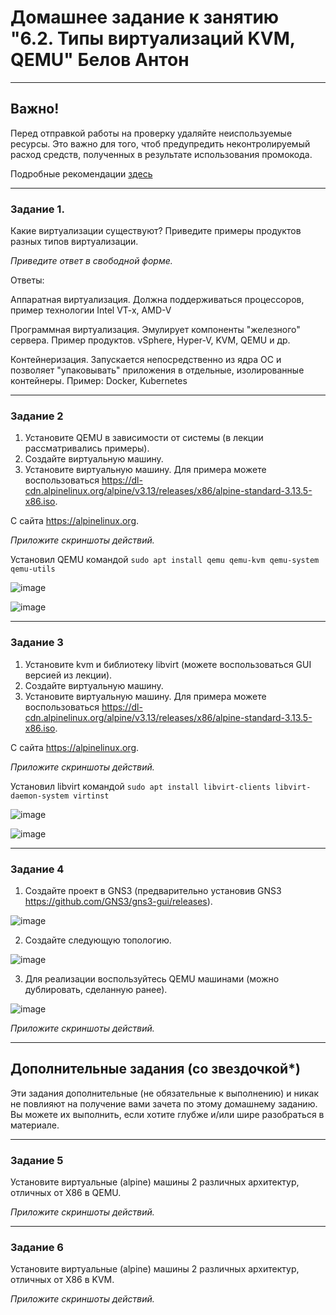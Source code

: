 # Домашнее задание к занятию "6.2. Типы виртуализаций KVM, QEMU" Белов Антон

 ---


## Важно!

Перед отправкой работы на проверку удаляйте неиспользуемые ресурсы.
Это важно для того, чтоб предупредить неконтролируемый расход средств, полученных в результате использования промокода.

Подробные рекомендации [здесь](https://github.com/netology-code/sdvps-homeworks/tree/main/recommend)

---

### Задание 1. 

Какие виртуализации существуют? Приведите примеры продуктов разных типов виртуализации.

*Приведите ответ в свободной форме.*

Ответы:

Аппаратная виртуализация. Должна поддерживаться процессоров, пример технологии Intel VT-x, AMD-V

Программная виртуализация. Эмулирует компоненты "железного" сервера. Пример продуктов. vSphere, Hyper-V, KVM, QEMU и др.

Контейнеризация. Запускается непосредственно из ядра ОС и позволяет "упаковывать" приложения в отдельные, изолированные контейнеры. Пример: Docker, Kubernetes

---

### Задание 2 

1. Установите QEMU в зависимости от системы (в лекции рассматривались примеры).
2. Создайте виртуальную машину.
3. Установите виртуальную машину.
Для примера можете воспользоваться 
https://dl-cdn.alpinelinux.org/alpine/v3.13/releases/x86/alpine-standard-3.13.5-x86.iso. 

С сайта https://alpinelinux.org. 

*Приложите скриншоты действий.*

Установил QEMU командой `sudo apt install qemu qemu-kvm qemu-system qemu-utils`

![image](https://user-images.githubusercontent.com/107868869/203088049-42a33af1-32c4-450f-a32a-e3734486a621.png)

![image](https://user-images.githubusercontent.com/107868869/203101510-715d522a-d05d-498d-9597-62560fb25200.png)

---

### Задание 3 

1. Установите kvm и библиотеку libvirt (можете воспользоваться GUI версией из лекции). 
2. Создайте виртуальную машину. 
3. Установите виртуальную машину. 
Для примера можете воспользоваться https://dl-cdn.alpinelinux.org/alpine/v3.13/releases/x86/alpine-standard-3.13.5-x86.iso. 

С сайта https://alpinelinux.org. 

*Приложите скриншоты действий.*

Установил libvirt командой `sudo apt install libvirt-clients libvirt-daemon-system virtinst`

![image](https://user-images.githubusercontent.com/107868869/203103407-c2863fe5-400a-446e-a8e4-6dec18cb5189.png)

![image](https://user-images.githubusercontent.com/107868869/203104569-6afc05c8-525e-4d0d-a94c-5e270c1470c6.png)

 ---

### Задание 4

1. Создайте проект в GNS3 (предварительно установив GNS3  https://github.com/GNS3/gns3-gui/releases).

![image](https://user-images.githubusercontent.com/107868869/203118070-72e7996c-32c8-4265-96c5-045a61764402.png)

2. Создайте следующую топологию.

![image](https://user-images.githubusercontent.com/73060384/118615008-f95e9680-b7c8-11eb-9610-fc1e73d8bd70.png)

3. Для реализации воспользуйтесь QEMU машинами (можно дублировать, сделанную ранее).

![image](https://user-images.githubusercontent.com/107868869/203117947-66494a97-1f53-4e4b-90e8-8119852e9d10.png)

*Приложите скриншоты действий.*

---

## Дополнительные задания (со звездочкой*)

Эти задания дополнительные (не обязательные к выполнению) и никак не повлияют на получение вами зачета по этому домашнему заданию. 
Вы можете их выполнить, если хотите глубже и/или шире разобраться в материале.

 ---

### Задание 5

Установите виртуальные (alpine) машины 2 различных архитектур, отличных от X86 в QEMU.

*Приложите скриншоты действий.*

 ---

### Задание 6

Установите виртуальные (alpine) машины 2 различных архитектур, отличных от X86 в KVM.

*Приложите скриншоты действий.*
